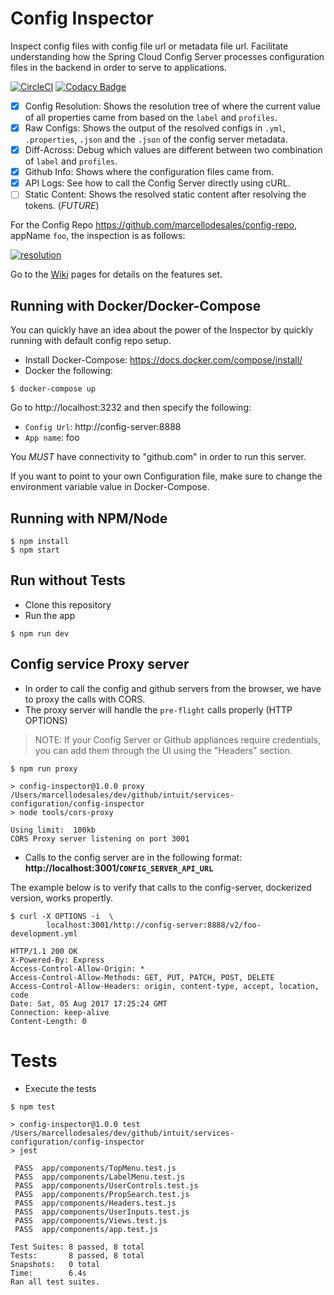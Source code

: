# Config Inspector

Inspect config files with config file url or metadata file url. Facilitate understanding how the Spring Cloud Config Server processes
configuration files in the backend in order to serve to applications.

[![CircleCI](https://circleci.com/gh/intuit/spring-cloud-config-inspector/tree/master.svg?style=svg)](https://circleci.com/gh/intuit/spring-cloud-config-inspector/tree/master) [![Codacy Badge](https://api.codacy.com/project/badge/Grade/2445078b4d3941558dbc2359112fa5a1)](https://www.codacy.com/app/marcellodesales/spring-cloud-config-inspector?utm_source=github.com&amp;utm_medium=referral&amp;utm_content=intuit/spring-cloud-config-inspector&amp;utm_campaign=Badge_Grade) 

* [x] Config Resolution: Shows the resolution tree of where the current value of all properties came from based on the `label` and `profiles`.
* [x] Raw Configs: Shows the output of the resolved configs in `.yml`, `.properties`, `.json` and the `.json` of the config server metadata.
* [x] Diff-Across: Debug which values are different between two combination of `label` and `profiles`.
* [x] Github Info: Shows where the configuration files came from.
* [x] API Logs: See how to call the Config Server directly using cURL.
* [ ] Static Content: Shows the resolved static content after resolving the tokens. (*FUTURE*)

For the Config Repo https://github.com/marcellodesales/config-repo, appName `foo`, the inspection is as follows:

[![resolution](https://intuit.github.io/spring-cloud-config-inspector/images/spring-cloud-config-inspector-resolution.png "Spring Cloud Config Inspector")](https://github.com/intuit/spring-cloud-config-inspector/wiki)

Go to the [Wiki](https://github.com/intuit/spring-cloud-config-inspector/wiki) pages for details on the features set.

## Running with Docker/Docker-Compose

You can quickly have an idea about the power of the Inspector by quickly running with default config repo setup.

* Install Docker-Compose: https://docs.docker.com/compose/install/
* Docker the following:

```
$ docker-compose up
```

Go to http://localhost:3232 and then specify the following:

* `Config Url`: http://config-server:8888
* `App name`: foo

You *MUST* have connectivity to "github.com" in order to run this server.

If you want to point to your own Configuration file, make sure to change
the environment variable value in Docker-Compose.

## Running with NPM/Node

```
$ npm install
$ npm start
```

## Run without Tests

* Clone this repository
* Run the app

```
$ npm run dev
```

## Config service Proxy server

* In order to call the config and github servers from the browser, we have to proxy the calls with CORS.
* The proxy server will handle the `pre-flight` calls properly (HTTP OPTIONS)

> NOTE: If your Config Server or Github appliances require credentials, you can add them through the 
> UI using the "Headers" section. 

```
$ npm run proxy

> config-inspector@1.0.0 proxy /Users/marcellodesales/dev/github/intuit/services-configuration/config-inspector
> node tools/cors-proxy

Using limit:  100kb
CORS Proxy server listening on port 3001
```

* Calls to the config server are in the following format: **http://localhost:3001/`CONFIG_SERVER_API_URL`**

The example below is to verify that calls to the config-server, dockerized version, works propertly.

```
$ curl -X OPTIONS -i  \
        localhost:3001/http://config-server:8888/v2/foo-development.yml

HTTP/1.1 200 OK
X-Powered-By: Express
Access-Control-Allow-Origin: *
Access-Control-Allow-Methods: GET, PUT, PATCH, POST, DELETE
Access-Control-Allow-Headers: origin, content-type, accept, location, code
Date: Sat, 05 Aug 2017 17:25:24 GMT
Connection: keep-alive
Content-Length: 0
```

# Tests

* Execute the tests

```
$ npm test

> config-inspector@1.0.0 test /Users/marcellodesales/dev/github/intuit/services-configuration/config-inspector
> jest

 PASS  app/components/TopMenu.test.js
 PASS  app/components/LabelMenu.test.js
 PASS  app/components/UserControls.test.js
 PASS  app/components/PropSearch.test.js
 PASS  app/components/Headers.test.js
 PASS  app/components/UserInputs.test.js
 PASS  app/components/Views.test.js
 PASS  app/components/app.test.js

Test Suites: 8 passed, 8 total
Tests:       8 passed, 8 total
Snapshots:   0 total
Time:        6.4s
Ran all test suites.
```
